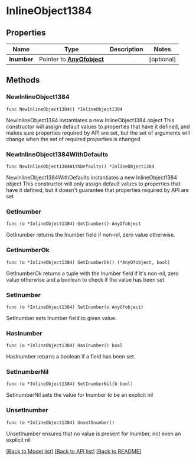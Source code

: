 # InlineObject1384

## Properties

Name | Type | Description | Notes
------------ | ------------- | ------------- | -------------
**Inumber** | Pointer to [**AnyOfobject**](anyOf&lt;object&gt;.md) |  | [optional] 

## Methods

### NewInlineObject1384

`func NewInlineObject1384() *InlineObject1384`

NewInlineObject1384 instantiates a new InlineObject1384 object
This constructor will assign default values to properties that have it defined,
and makes sure properties required by API are set, but the set of arguments
will change when the set of required properties is changed

### NewInlineObject1384WithDefaults

`func NewInlineObject1384WithDefaults() *InlineObject1384`

NewInlineObject1384WithDefaults instantiates a new InlineObject1384 object
This constructor will only assign default values to properties that have it defined,
but it doesn't guarantee that properties required by API are set

### GetInumber

`func (o *InlineObject1384) GetInumber() AnyOfobject`

GetInumber returns the Inumber field if non-nil, zero value otherwise.

### GetInumberOk

`func (o *InlineObject1384) GetInumberOk() (*AnyOfobject, bool)`

GetInumberOk returns a tuple with the Inumber field if it's non-nil, zero value otherwise
and a boolean to check if the value has been set.

### SetInumber

`func (o *InlineObject1384) SetInumber(v AnyOfobject)`

SetInumber sets Inumber field to given value.

### HasInumber

`func (o *InlineObject1384) HasInumber() bool`

HasInumber returns a boolean if a field has been set.

### SetInumberNil

`func (o *InlineObject1384) SetInumberNil(b bool)`

 SetInumberNil sets the value for Inumber to be an explicit nil

### UnsetInumber
`func (o *InlineObject1384) UnsetInumber()`

UnsetInumber ensures that no value is present for Inumber, not even an explicit nil

[[Back to Model list]](../README.md#documentation-for-models) [[Back to API list]](../README.md#documentation-for-api-endpoints) [[Back to README]](../README.md)


